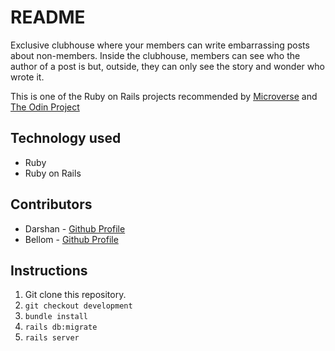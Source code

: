 # README

Exclusive clubhouse where your members can write embarrassing posts about non-members. Inside the clubhouse, members can see who the author of a post is but, outside, they can only see the story and wonder who wrote it.

This is one of the Ruby on Rails projects recommended by [Microverse](https://www.microverse.org/) and [The Odin Project](https://www.theodinproject.com)

## Technology used
* Ruby
* Ruby on Rails

## Contributors

* Darshan - [Github Profile](https://github.com/daashandayo)
* Bellom -  [Github Profile](https://github.com/bellom)

## Instructions

1. Git clone this repository.
2. `git checkout development`
3. `bundle install`
4. `rails db:migrate`
5. `rails server`